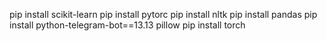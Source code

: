 pip install scikit-learn
pip install pytorc
pip install nltk
pip install pandas
pip install python-telegram-bot==13.13 pillow
pip install torch